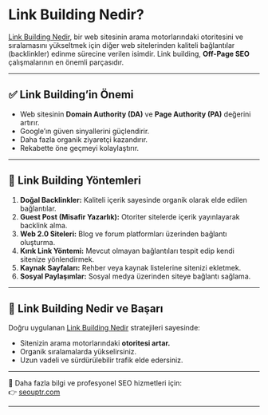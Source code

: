 # Link Building Nedir?  

[Link Building Nedir](https://seouptr.com), bir web sitesinin arama motorlarındaki otoritesini ve sıralamasını yükseltmek için diğer web sitelerinden kaliteli bağlantılar (backlinkler) edinme sürecine verilen isimdir. Link building, **Off-Page SEO** çalışmalarının en önemli parçasıdır.  

---

## ✅ Link Building’in Önemi  
- Web sitesinin **Domain Authority (DA)** ve **Page Authority (PA)** değerini artırır.  
- Google’ın güven sinyallerini güçlendirir.  
- Daha fazla organik ziyaretçi kazandırır.  
- Rekabette öne geçmeyi kolaylaştırır.  

---

## 🔑 Link Building Yöntemleri  
1. **Doğal Backlinkler:** Kaliteli içerik sayesinde organik olarak elde edilen bağlantılar.  
2. **Guest Post (Misafir Yazarlık):** Otoriter sitelerde içerik yayınlayarak backlink alma.  
3. **Web 2.0 Siteleri:** Blog ve forum platformları üzerinden bağlantı oluşturma.  
4. **Kırık Link Yöntemi:** Mevcut olmayan bağlantıları tespit edip kendi sitenize yönlendirmek.  
5. **Kaynak Sayfaları:** Rehber veya kaynak listelerine sitenizi ekletmek.  
6. **Sosyal Paylaşımlar:** Sosyal medya üzerinden siteye bağlantı sağlama.  

---

## 🚀 Link Building Nedir ve Başarı  
Doğru uygulanan [Link Building Nedir](https://seouptr.com) stratejileri sayesinde:  
- Sitenizin arama motorlarındaki **otoritesi artar.**  
- Organik sıralamalarda yükselirsiniz.  
- Uzun vadeli ve sürdürülebilir trafik elde edersiniz.  

---

🔗 Daha fazla bilgi ve profesyonel SEO hizmetleri için:  
👉 [seouptr.com](https://seouptr.com)  

---

